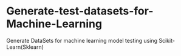 # Generate-test-datasets-for-Machine-Learning
Generate DataSets for machine learning model testing using Scikit-Learn(Sklearn)
